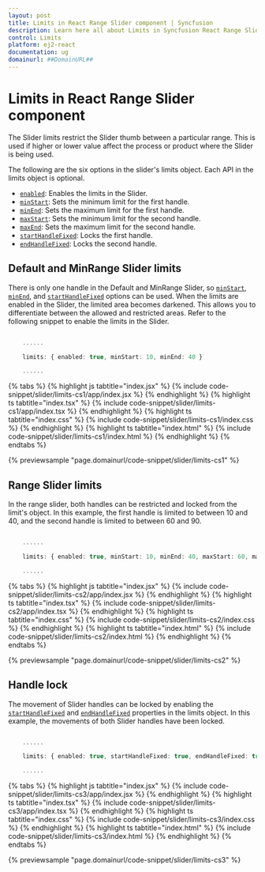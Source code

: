 ```yaml
---
layout: post
title: Limits in React Range Slider component | Syncfusion
description: Learn here all about Limits in Syncfusion React Range Slider component of Syncfusion Essential JS 2 and more.
control: Limits 
platform: ej2-react
documentation: ug
domainurl: ##DomainURL##
---
```


# Limits in React Range Slider component

The Slider limits restrict the Slider thumb between a particular range. This is used if higher or lower value affect the process or product where the Slider is being used.

The following are the six options in the slider's limits object. Each API in the limits object is optional.

* [`enabled`](https://ej2.syncfusion.com/react/documentation/api/slider/limitDataModel/#enabled): Enables the limits in the Slider.
* [`minStart`](https://ej2.syncfusion.com/react/documentation/api/slider/limitDataModel/#minstart): Sets the minimum limit for the first handle.
* [`minEnd`](https://ej2.syncfusion.com/react/documentation/api/slider/limitDataModel/#minend): Sets the maximum limit for the first handle.
* [`maxStart`](https://ej2.syncfusion.com/react/documentation/api/slider/limitDataModel/#maxstart): Sets the minimum limit for the second handle.
* [`maxEnd`](https://ej2.syncfusion.com/react/documentation/api/slider/limitDataModel/#maxend): Sets the maximum limit for the second handle.
* [`startHandleFixed`](https://ej2.syncfusion.com/react/documentation/api/slider/limitDataModel/#starthandlefixed): Locks the first handle.
* [`endHandleFixed`](https://ej2.syncfusion.com/react/documentation/api/slider/limitDataModel/#endhandlefixed): Locks the second handle.

## Default and MinRange Slider limits

There is only one handle in the Default and MinRange Slider, so [`minStart`](https://ej2.syncfusion.com/react/documentation/api/slider/limitDataModel/#minstart), [`minEnd`](https://ej2.syncfusion.com/react/documentation/api/slider/limitDataModel/#minend), and [`startHandleFixed`](https://ej2.syncfusion.com/react/documentation/api/slider/limitDataModel/#starthandlefixed) options can be used.
When the limits are enabled in the Slider, the limited area becomes darkened. This allows you to differentiate between the allowed and restricted areas.
Refer to the following snippet to enable the limits in the Slider.

```ts

    ......

    limits: { enabled: true, minStart: 10, minEnd: 40 }

    ......

```

{% tabs %}
{% highlight js tabtitle="index.jsx" %}
{% include code-snippet/slider/limits-cs1/app/index.jsx %}
{% endhighlight %}
{% highlight ts tabtitle="index.tsx" %}
{% include code-snippet/slider/limits-cs1/app/index.tsx %}
{% endhighlight %}
{% highlight ts tabtitle="index.css" %}
{% include code-snippet/slider/limits-cs1/index.css %}
{% endhighlight %}
{% highlight ts tabtitle="index.html" %}
{% include code-snippet/slider/limits-cs1/index.html %}
{% endhighlight %}
{% endtabs %}

 {% previewsample "page.domainurl/code-snippet/slider/limits-cs1" %}

## Range Slider limits

In the range slider, both handles can be restricted and locked from the limit's object. In this example, the first handle is limited to between 10 and 40, and the second handle is limited to between 60 and 90.

```ts

    ......

    limits: { enabled: true, minStart: 10, minEnd: 40, maxStart: 60, maxEnd: 90 }

    ......

```

{% tabs %}
{% highlight js tabtitle="index.jsx" %}
{% include code-snippet/slider/limits-cs2/app/index.jsx %}
{% endhighlight %}
{% highlight ts tabtitle="index.tsx" %}
{% include code-snippet/slider/limits-cs2/app/index.tsx %}
{% endhighlight %}
{% highlight ts tabtitle="index.css" %}
{% include code-snippet/slider/limits-cs2/index.css %}
{% endhighlight %}
{% highlight ts tabtitle="index.html" %}
{% include code-snippet/slider/limits-cs2/index.html %}
{% endhighlight %}
{% endtabs %}

 {% previewsample "page.domainurl/code-snippet/slider/limits-cs2" %}

## Handle lock

The movement of Slider handles can be locked by enabling the [`startHandleFixed`](https://ej2.syncfusion.com/react/documentation/api/slider/limitDataModel/#starthandlefixed) and [`endHandleFixed`](https://ej2.syncfusion.com/react/documentation/api/slider/limitDataModel/#endhandlefixed) properties in the limits object.
In this example, the movements of both Slider handles have been locked.

```ts

    ......

    limits: { enabled: true, startHandleFixed: true, endHandleFixed: true }

    ......

```

{% tabs %}
{% highlight js tabtitle="index.jsx" %}
{% include code-snippet/slider/limits-cs3/app/index.jsx %}
{% endhighlight %}
{% highlight ts tabtitle="index.tsx" %}
{% include code-snippet/slider/limits-cs3/app/index.tsx %}
{% endhighlight %}
{% highlight ts tabtitle="index.css" %}
{% include code-snippet/slider/limits-cs3/index.css %}
{% endhighlight %}
{% highlight ts tabtitle="index.html" %}
{% include code-snippet/slider/limits-cs3/index.html %}
{% endhighlight %}
{% endtabs %}

 {% previewsample "page.domainurl/code-snippet/slider/limits-cs3" %}